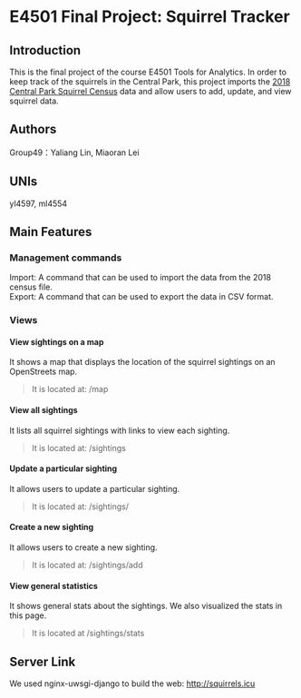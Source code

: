 # E4501 Final Project: Squirrel Tracker

## Introduction
This is the final project of the course E4501 Tools for Analytics. In order to keep track of the squirrels in the Central Park, this project imports the [2018 Central Park Squirrel Census](https://data.cityofnewyork.us/Environment/2018-Central-Park-Squirrel-Census-Squirrel-Data/vfnx-vebw) data and allow users to add, update, and view squirrel data. 
## Authors
Group49：Yaliang Lin, Miaoran Lei
## UNIs
yl4597, ml4554
## Main Features
### Management commands
Import: A command that can be used to import the data from the 2018 census file.   
Export: A command that can be used to export the data in CSV format.
### Views
#### View sightings on a map
It shows a map that displays the location of the squirrel sightings on an OpenStreets map.
> It is located at: /map
#### View all sightings
It lists all squirrel sightings with links to view each sighting.
> It is located at: /sightings
#### Update a particular sighting
It allows users to update a particular sighting.
> It is located at: /sightings/<unique-squirrel-id>
#### Create a new sighting
It allows users to create a new sighting.
> It is located at: /sightings/add
#### View general statistics
It shows general stats about the sightings. We also visualized the stats in this page.
> It is located at /sightings/stats
## Server Link
We used nginx-uwsgi-django to build the web:
http://squirrels.icu
